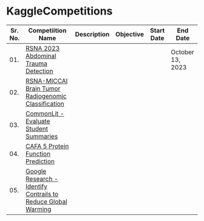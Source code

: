 # KaggleCompetitions

| Sr. No. | Competiition Name | Description | Objective | Start Date | End Date |  
| -------|------------------|---------------|----------|-------------|----------|
| 01. | [RSNA 2023 Abdominal Trauma Detection]() | |  | | October 13, 2023 |
| 02. | [RSNA-MICCAI Brain Tumor Radiogenomic Classification]() |
| 03. | [CommonLit - Evaluate Student Summaries]() |
| 04. | [CAFA 5 Protein Function Prediction]() |
| 05. | [Google Research - Identify Contrails to Reduce Global Warming]() |
